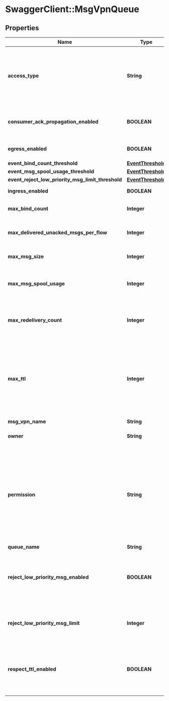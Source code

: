 # SwaggerClient::MsgVpnQueue

## Properties
Name | Type | Description | Notes
------------ | ------------- | ------------- | -------------
**access_type** | **String** | The queue access type of either exclusive or non-exclusive. The default value is &#x60;\&quot;exclusive\&quot;&#x60;. The allowed values and their meaning are:      \&quot;exclusive\&quot; - Exclusive delivery of messages to first bound client.     \&quot;non-exclusive\&quot; - Non-exclusive delivery of messages to all bound clients.  | [optional] 
**consumer_ack_propagation_enabled** | **BOOLEAN** | Enable or disable the propagation of consumer acks received on the active replication Message VPN to the standby replication Message VPN. The default value is &#x60;true&#x60;. | [optional] 
**egress_enabled** | **BOOLEAN** | Enable or disable the flow of messages from a queue. The default value is &#x60;false&#x60;. | [optional] 
**event_bind_count_threshold** | [**EventThreshold**](EventThreshold.md) |  | [optional] 
**event_msg_spool_usage_threshold** | [**EventThreshold**](EventThreshold.md) |  | [optional] 
**event_reject_low_priority_msg_limit_threshold** | [**EventThreshold**](EventThreshold.md) |  | [optional] 
**ingress_enabled** | **BOOLEAN** | Enable or disable the flow of messages to a queue. The default value is &#x60;false&#x60;. | [optional] 
**max_bind_count** | **Integer** | The maximum number of times a client(s) can bind to a given queue. The default value is &#x60;1000&#x60;. | [optional] 
**max_delivered_unacked_msgs_per_flow** | **Integer** | The max messages delivered but not acknowledged per flow for this queue. The default is the max value supported by the hardware. | [optional] 
**max_msg_size** | **Integer** | The max message size (in bytes) allowed in this queue. The default value is &#x60;10000000&#x60;. | [optional] 
**max_msg_spool_usage** | **Integer** | The max spool usage (in MB) of this queue. Setting the value to 0 enables the last-value-queue feature and disables quota checking. The default varies by platform. | [optional] 
**max_redelivery_count** | **Integer** | The maximum number of times the queue will attempt redelivery of a given message prior to it being discarded or moved to the #DEAD_MSG_QUEUE. A value of 0 means to retry forever. The default value is &#x60;0&#x60;. | [optional] 
**max_ttl** | **Integer** | The maximum number of seconds that a message can stay in a queue or topic-endpoint when respect-ttl is enabled. A message will expire according to the lesser of the TTL in the message (assigned by the publisher) and the max-ttl configured on the endpoint. The max-ttl is a 32 bit integer value from 1 to 4294967295 representing the expiry time in seconds. A max-ttl of 0 disables this feature. The default value is &#x60;0&#x60;. | [optional] 
**msg_vpn_name** | **String** | The name of the Message VPN. | [optional] 
**owner** | **String** | The client-username owner of the queue. The default is to have no &#x60;owner&#x60;. | [optional] 
**permission** | **String** | Permission level for users of the queue, excluding the owner. The default value is &#x60;\&quot;no-access\&quot;&#x60;. The allowed values and their meaning are:      \&quot;no-access\&quot; - Disallows all access.     \&quot;read-only\&quot; - Read-only access to the messages in the queue.     \&quot;consume\&quot; - Consume (read and remove) messages in the queue.     \&quot;modify-topic\&quot; - Consume messages or modify the topic/selector of the queue.     \&quot;delete\&quot; - Consume messages or delete the queue altogether.  | [optional] 
**queue_name** | **String** | The name of the Queue. | [optional] 
**reject_low_priority_msg_enabled** | **BOOLEAN** | Enable or disable if low priority messages are subject to &#x60;rejectLowPriorityMsgLimit&#x60; checking. This may only be enabled if &#x60;rejectMsgToSenderOnDiscardBehavior&#x60; does not have a value of &#x60;\&quot;never\&quot;&#x60;. The default value is &#x60;false&#x60;. | [optional] 
**reject_low_priority_msg_limit** | **Integer** | The number of messages of any priority queued to an endpoint above which low priority messages are not admitted but higher priority messages are allowed into the endpoint. The default value is &#x60;0&#x60;. | [optional] 
**respect_ttl_enabled** | **BOOLEAN** | Enable or disable the respecting of TTL. If enabled, then messages contained in the queue are checked for expiry. If expired, the message is removed from the queue and either discarded or a copy of the message placed in the #DEAD_MSG_QUEUE. The default value is &#x60;false&#x60;. | [optional] 


